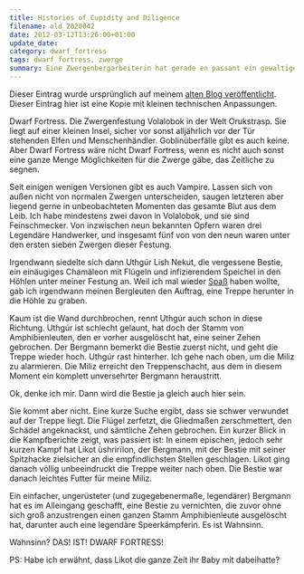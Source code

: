 ```yaml
---
title: Histories of Cupidity and Diligence
filename: old_2020042
date: 2012-03-12T13:26:00+01:00
update_date:
category: dwarf_fortress
tags: dwarf fortress, zwerge
summary: Eine Zwergenbergarbeiterin hat gerade en passant ein gewaltiges Monster erschlagen.
---
```

Dieser Eintrag wurde ursprünglich auf meinem [alten Blog veröffentlicht](https://stu.blogger.de/stories/2020042/). Dieser Eintrag hier ist eine Kopie mit kleinen technischen Anpassungen.

Dwarf Fortress. Die Zwergenfestung Volalobok in der Welt Orukstrasp. Sie liegt auf einer kleinen Insel, sicher vor sonst alljährlich vor der Tür stehenden Elfen und Menschenhändler. Goblinüberfälle gibt es auch keine. Aber Dwarf Fortress wäre nicht Dwarf Fortress, wenn es nicht auch sonst eine ganze Menge Möglichkeiten für die Zwerge gäbe, das Zeitliche zu segnen.

Seit einigen wenigen Versionen gibt es auch Vampire. Lassen sich von außen nicht von normalen Zwergen unterscheiden, saugen letzteren aber liegend gerne in unbeobachteten Momenten das gesamte Blut aus dem Leib. Ich habe mindestens zwei davon in Volalobok, und sie sind Feinschmecker. Von inzwischen neun bekannten Opfern waren drei Legendäre Handwerker, und insgesamt fünf von von den neun waren unter den ersten sieben Zwergen dieser Festung.

Irgendwann siedelte sich dann Uthgúr Lish Nekut, die vergessene Bestie, ein einäugiges Chamäleon mit Flügeln und infizierendem Speichel in den Höhlen unter meiner Festung an. Weil ich mal wieder [Spaß](https://dwarffortresswiki.org/index.php/Fun) haben wollte, gab ich irgendwann meinen Bergleuten den Auftrag, eine Treppe herunter in die Höhle zu graben.

Kaum ist die Wand durchbrochen, rennt Uthgúr auch schon in diese Richtung. Uthgúr ist schlecht gelaunt, hat doch der Stamm von Amphibienleuten, den er vorher ausgelöscht hat, eine seiner Zehen gebrochen. Der Bergmann bemerkt die Bestie zuerst nicht, und geht die Treppe wieder hoch. Uthgúr rast hinterher. Ich gehe nach oben, um die Miliz zu alarmieren. Die Miliz erreicht den Treppenschacht, aus dem in diesem Moment ein komplett unversehrter Bergmann heraustritt.

Ok, denke ich mir. Dann wird die Bestie ja gleich auch hier sein.

Sie kommt aber nicht. Eine kurze Suche ergibt, dass sie schwer verwundet auf der Treppe liegt. Die Flügel zerfetzt, die Gliedmaßen zerschmettert, den Schädel angeknackst, und sämtliche Zehen gebrochen. Ein kurzer Blick in die Kampfberichte zeigt, was passiert ist: In einem epischen, jedoch sehr kurzen Kampf hat Likot ùshrirïlon, der Bergmann, mit der Bestie mit seiner Spitzhacke zielsicher an die empfindlichsten Stellen geschlagen. Likot ging danach völlig unbeeindruckt die Treppe weiter nach oben. Die Bestie war danach leichtes Futter für meine Miliz.

Ein einfacher, ungerüsteter (und zugegebenermaße, legendärer) Bergmann hat es im Alleingang geschafft, eine Bestie zu vernichten, die zuvor ohne sich groß anzustrengen einen ganzen Stamm Amphibienleute ausgelöscht hat, darunter auch eine legendäre Speerkämpferin. Es ist Wahnsinn.

Wahnsinn? DAS! IST! DWARF FORTRESS!

PS: Habe ich erwähnt, dass Likot die ganze Zeit ihr Baby mit dabeihatte?
